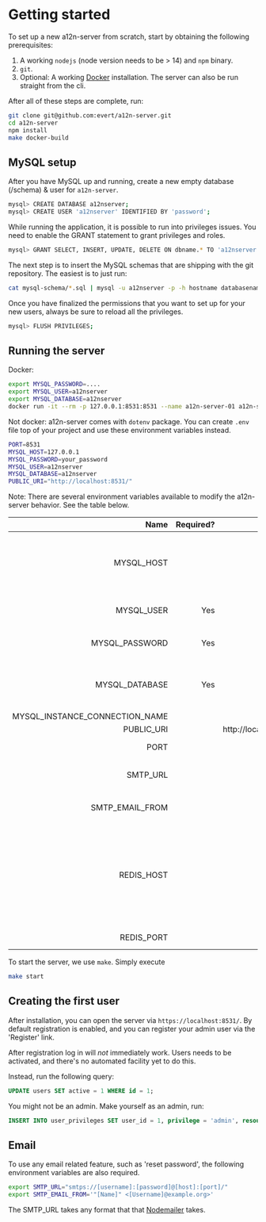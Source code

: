 Getting started
===============

To set up a new a12n-server from scratch, start by obtaining the following
prerequisites:

1. A working `nodejs` (node version needs to be > 14) and `npm` binary.
2. `git`.
3. Optional: A working [Docker][1] installation. The server can also be run
   straight from the cli.


After all of these steps are complete, run:

```sh
git clone git@github.com:evert/a12n-server.git
cd a12n-server
npm install
make docker-build
```

MySQL setup
-----------

After you have MySQL up and running, create a new empty database (/schema) & user for
`a12n-server`.

```sh
mysql> CREATE DATABASE a12nserver;
mysql> CREATE USER 'a12nserver' IDENTIFIED BY 'password';
```

While running the application, it is possible to run into privileges issues.
You need to enable the GRANT statement to grant privileges and roles.

```sh
mysql> GRANT SELECT, INSERT, UPDATE, DELETE ON dbname.* TO 'a12nserver';
```

The next step is to insert the MySQL schemas that are shipping with the git
repository. The easiest is to just run:

```sh
cat mysql-schema/*.sql | mysql -u a12nserver -p -h hostname databasename
```

Once you have finalized the permissions that you want to set up for your new users,
always be sure to reload all the privileges.

```sh
mysql> FLUSH PRIVILEGES;
```

Running the server
------------------

Docker:

```sh
export MYSQL_PASSWORD=....
export MYSQL_USER=a12nserver
export MYSQL_DATABASE=a12nserver
docker run -it --rm -p 127.0.0.1:8531:8531 --name a12n-server-01 a12n-server
```

Not docker:
a12n-server comes with `dotenv` package. You can create `.env` file top
of your project and use these environment variables instead.

```sh
PORT=8531
MYSQL_HOST=127.0.0.1
MYSQL_PASSWORD=your_password
MYSQL_USER=a12nserver
MYSQL_DATABASE=a12nserver
PUBLIC_URI="http://localhost:8531/"
```

Note: There are several environment variables available to modify the a12n-server
behavior. See the table below.

|                           Name | Required? |               Default | Description                                                   |
|-------------------------------:|----------:|----------------------:|---------------------------------------------------------------|
|                     MYSQL_HOST |           |             127.0.0.1 | IP address to connect to where the `mysql-schema` was applied |
|                     MYSQL_USER |       Yes |                       | User to connect to MySQL with                                 |
|                 MYSQL_PASSWORD |       Yes |                       | Password to authenticate to MySQL                             |
|                 MYSQL_DATABASE |       Yes |                       | Database where the `mysql-schema` was applied                 |
| MYSQL_INSTANCE_CONNECTION_NAME |           |                       |                                                               |
|                     PUBLIC_URI |           | http://localhost:8531 |                                                               |
|                           PORT |           |                  8531 | Port to host the API on.                                      |
|                       SMTP_URL |           |                       | See below section, [Email](#Email)                      |
|                SMTP_EMAIL_FROM |           |                       | See below section, [Email](#Email)                      |
|                     REDIS_HOST |           |                       | When specified, use Redis as a session storage. Required for running the server on multiple hosts.
|                     REDIS_PORT |           |                  6379 | Set tcp port for Redis


To start the server, we use `make`. Simply execute

```sh
make start
```

Creating the first user
-----------------------

After installation, you can open the server via `https://localhost:8531/`.
By default registration is enabled, and you can register your admin user
via the 'Register' link.

After registration log in will _not_ immediately work. Users needs to be
activated, and there's no automated facility yet to do this.

Instead, run the following query:

```sql
UPDATE users SET active = 1 WHERE id = 1;
```

You might not be an admin. Make yourself as an admin, run:

```sql
INSERT INTO user_privileges SET user_id = 1, privilege = 'admin', resource='*';
```

Email
-----

To use any email related feature, such as 'reset password', the following environment variables are also required.

```sh
export SMTP_URL="smtps://[username]:[password]@[host]:[port]/"
export SMTP_EMAIL_FROM='"[Name]" <[Username]@example.org>'
```
The SMTP_URL takes any format that that [Nodemailer](https://nodemailer.com/smtp/) takes.

[1]: https://www.docker.com/
